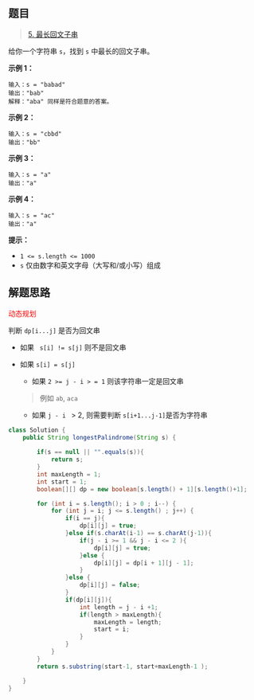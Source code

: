 ## 题目

> [5. 最长回文子串](https://leetcode-cn.com/problems/longest-palindromic-substring/)


给你一个字符串 `s`，找到 `s` 中最长的回文子串。

 

**示例 1：**

```
输入：s = "babad"
输出："bab"
解释："aba" 同样是符合题意的答案。
```

**示例 2：**

```
输入：s = "cbbd"
输出："bb"
```

**示例 3：**

```
输入：s = "a"
输出："a"
```

**示例 4：**

```
输入：s = "ac"
输出："a"
```

 

**提示：**

- `1 <= s.length <= 1000`
- `s` 仅由数字和英文字母（大写和/或小写）组成

## 解题思路

<span style="color: red">动态规划</span>

判断 `dp[i...j]` 是否为回文串

* 如果 ` s[i] != s[j]` 则不是回文串

* 如果 `s[i] = s[j]`

  * 如果 `2 >= j - i > = 1` 则该字符串一定是回文串

  > 例如 `ab`,  `aca`
  * 如果 `j - i ` > 2, 则需要判断 `s[i+1...j-1]`是否为字符串

```java
class Solution {
    public String longestPalindrome(String s) {
        
        if(s == null || "".equals(s)){
            return s;
        }
        int maxLength = 1;
        int start = 1;
        boolean[][] dp = new boolean[s.length() + 1][s.length()+1];

        for (int i = s.length(); i > 0 ; i--) {
            for (int j = i; j <= s.length() ; j++) {
                if(i == j){
                    dp[i][j] = true;
                }else if(s.charAt(i-1) == s.charAt(j-1)){
                    if(j - i >= 1 && j - i <= 2 ){
                        dp[i][j] = true;
                    }else {
                        dp[i][j] = dp[i + 1][j - 1];
                    }
                }else {
                    dp[i][j] = false;
                }
                if(dp[i][j]){
                    int length = j - i +1;
                    if(length > maxLength){
                        maxLength = length;
                        start = i;
                    }
                }
            }
        }
        return s.substring(start-1, start+maxLength-1 );

    }
}
```

